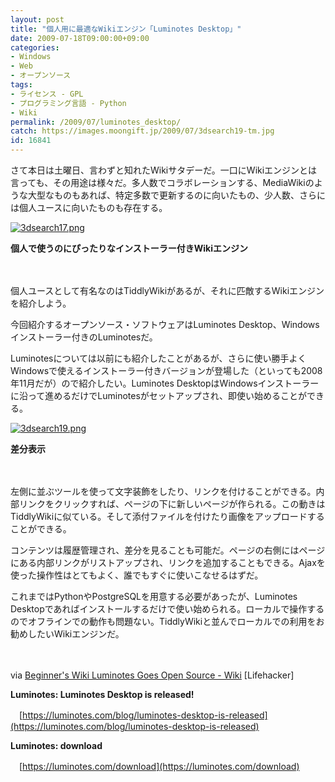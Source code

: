 ```yaml
---
layout: post
title: "個人用に最適なWikiエンジン「Luminotes Desktop」"
date: 2009-07-18T09:00:00+09:00
categories:
- Windows
- Web
- オープンソース
tags: 
- ライセンス - GPL
- プログラミング言語 - Python
- Wiki
permalink: /2009/07/luminotes_desktop/
catch: https://images.moongift.jp/2009/07/3dsearch19-tm.jpg
id: 16841
---
```

さて本日は土曜日、言わずと知れたWikiサタデーだ。一口にWikiエンジンとは言っても、その用途は様々だ。多人数でコラボレーションする、MediaWikiのような大型なものもあれば、特定多数で更新するのに向いたもの、少人数、さらには個人ユースに向いたものも存在する。

  

[![3dsearch17.png](https://images.moongift.jp/2009/07/3dsearch17-tm.jpg)](https://images.moongift.jp/2009/07/3dsearch17.png)  
  
**個人で使うのにぴったりなインストーラー付きWikiエンジン**

  

　

  

個人ユースとして有名なのはTiddlyWikiがあるが、それに匹敵するWikiエンジンを紹介しよう。

  

今回紹介するオープンソース・ソフトウェアはLuminotes Desktop、Windowsインストーラー付きのLuminotesだ。

  
<!--more-->

Luminotesについては以前にも紹介したことがあるが、さらに使い勝手よくWindowsで使えるインストーラー付きバージョンが登場した（といっても2008年11月だが）ので紹介したい。Luminotes DesktopはWindowsインストーラーに沿って進めるだけでLuminotesがセットアップされ、即使い始めることができる。

  

[![3dsearch19.png](https://images.moongift.jp/2009/07/3dsearch19-tm.jpg)](https://images.moongift.jp/2009/07/3dsearch19.png)  
  
**差分表示**

  

　

  

左側に並ぶツールを使って文字装飾をしたり、リンクを付けることができる。内部リンクをクリックすれば、ページの下に新しいページが作られる。この動きはTiddlyWikiに似ている。そして添付ファイルを付けたり画像をアップロードすることができる。

  

コンテンツは履歴管理され、差分を見ることも可能だ。ページの右側にはページにある内部リンクがリストアップされ、リンクを追加することもできる。Ajaxを使った操作性はとてもよく、誰でもすぐに使いこなせるはずだ。

  

これまではPythonやPostgreSQLを用意する必要があったが、Luminotes Desktopであればインストールするだけで使い始められる。ローカルで操作するのでオフラインでの動作も問題ない。TiddlyWikiと並んでローカルでの利用をお勧めしたいWikiエンジンだ。

  

　

  

via [Beginner's Wiki Luminotes Goes Open Source - Wiki](http://lifehacker.com/5314318/beginners-wiki-luminotes-goes-open-source) [Lifehacker]

  

**Luminotes: Luminotes Desktop is released!**  
  
　[https://luminotes.com/blog/luminotes-desktop-is-released](https://luminotes.com/blog/luminotes-desktop-is-released)

  

**Luminotes: download**  
  
　[https://luminotes.com/download](https://luminotes.com/download)

  
